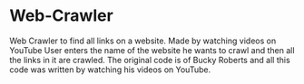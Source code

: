 # Web-Crawler
Web Crawler to find all links on a website. Made by watching videos on YouTube
User enters the name of the website he wants to crawl and then all the links in it are crawled.
The original code is of Bucky Roberts and all this code was written by watching his videos on YouTube. 
